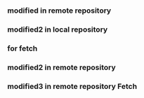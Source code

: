 ###

### modified in remote repository

### modified2 in local repository

### for fetch

### modified2 in remote repository

### modified3 in remote repository Fetch
